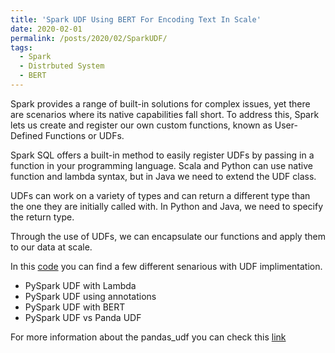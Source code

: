 ```yaml
---
title: 'Spark UDF Using BERT For Encoding Text In Scale'
date: 2020-02-01
permalink: /posts/2020/02/SparkUDF/
tags:
  - Spark
  - Distrbuted System
  - BERT
---
```


Spark provides a range of built-in solutions for complex issues, yet there are scenarios where its native capabilities fall short. To address this, Spark lets us create and register our own custom functions, known as User-Defined Functions or UDFs.

Spark SQL offers a built-in method to easily register UDFs by passing in a function in your programming language. Scala and Python can use native function and lambda syntax, but in Java we need to extend the UDF class.

UDFs can work on a variety of types and can return a different type than the one they are initially called with. In Python and Java, we need to specify the return type.

Through the use of UDFs, we can encapsulate our functions and apply them to our data at scale.

In this [code](https://colab.research.google.com/drive/11pq1m0oxQZJh2EPhYwax4bLKbriK05Uv?usp=sharing) you can find a few different senarious with UDF implimentation.

  * PySpark UDF with Lambda
  * PySpark UDF using annotations
  * PySpark UDF with BERT
  * PySpark UDF vs Panda UDF

For more information about the pandas_udf you can check this [link](https://www.databricks.com/blog/2017/10/30/introducing-vectorized-udfs-for-pyspark.html)









 
